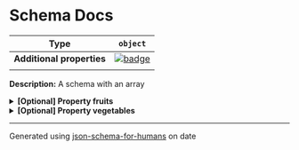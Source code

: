 # Schema Docs

| Type                      | `object`                                                                                                            |
| ------------------------- | ------------------------------------------------------------------------------------------------------------------- |
| **Additional properties** | [![badge](https://img.shields.io/badge/Any+type-allowed-green)](# "Additional Properties of any type are allowed.") |
|                           |                                                                                                                     |

**Description:** A schema with an array

<details>
<summary><strong> <a name="fruits"></a>[Optional] Property fruits</strong>  

</summary>
<blockquote>

| Type                      | `array of string`                                                                                                   |
| ------------------------- | ------------------------------------------------------------------------------------------------------------------- |
| **Additional properties** | [![badge](https://img.shields.io/badge/Any+type-allowed-green)](# "Additional Properties of any type are allowed.") |
|                           |                                                                                                                     |

| Each item of this array must be | Description |
| ------------------------------- | ----------- |
| [items](#fruits_items)          | -           |
|                                 |             |

### <a name="fruits_items"></a>items

| Type                      | `string`                                                                                                            |
| ------------------------- | ------------------------------------------------------------------------------------------------------------------- |
| **Additional properties** | [![badge](https://img.shields.io/badge/Any+type-allowed-green)](# "Additional Properties of any type are allowed.") |
|                           |                                                                                                                     |

</blockquote>
</details>

<details>
<summary><strong> <a name="vegetables"></a>[Optional] Property vegetables</strong>  

</summary>
<blockquote>

| Type                      | `array`                                                                                                             |
| ------------------------- | ------------------------------------------------------------------------------------------------------------------- |
| **Additional properties** | [![badge](https://img.shields.io/badge/Any+type-allowed-green)](# "Additional Properties of any type are allowed.") |
|                           |                                                                                                                     |

| Each item of this array must be | Description |
| ------------------------------- | ----------- |
| [veggie](#vegetables_items)     | -           |
|                                 |             |

### <a name="vegetables_items"></a>veggie

| Type                      | `object`                                                                                                            |
| ------------------------- | ------------------------------------------------------------------------------------------------------------------- |
| **Additional properties** | [![badge](https://img.shields.io/badge/Any+type-allowed-green)](# "Additional Properties of any type are allowed.") |
| **Defined in**            | #/definitions/veggie                                                                                                |
|                           |                                                                                                                     |

<details>
<summary><strong> <a name="vegetables_items_veggieName"></a>[Required] Property veggieName</strong>  

</summary>
<blockquote>

| Type                      | `string`                                                                                                            |
| ------------------------- | ------------------------------------------------------------------------------------------------------------------- |
| **Additional properties** | [![badge](https://img.shields.io/badge/Any+type-allowed-green)](# "Additional Properties of any type are allowed.") |
|                           |                                                                                                                     |

**Description:** The name of the vegetable.

</blockquote>
</details>

<details>
<summary><strong> <a name="vegetables_items_veggieLike"></a>[Required] Property veggieLike</strong>  

</summary>
<blockquote>

| Type                      | `boolean`                                                                                                           |
| ------------------------- | ------------------------------------------------------------------------------------------------------------------- |
| **Additional properties** | [![badge](https://img.shields.io/badge/Any+type-allowed-green)](# "Additional Properties of any type are allowed.") |
|                           |                                                                                                                     |

**Description:** Do I like this vegetable?

</blockquote>
</details>

</blockquote>
</details>

----------------------------------------------------------------------------------------------------------------------------
Generated using [json-schema-for-humans](https://github.com/coveooss/json-schema-for-humans) on date